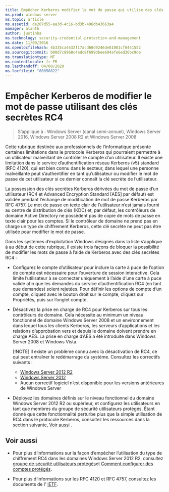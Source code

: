 ```yaml
---
title: Empêcher Kerberos modifier le mot de passe qui utilise des clés secrètes RC4
ms.prod: windows-server
ms.topic: article
ms.assetid: de207d55-aa3d-4c16-bd3b-496db43663a4
manager: alanth
author: justinha
ms.technology: security-credential-protection-and-management
ms.date: 11/09/2016
ms.openlocfilehash: 4b335ca4432f17acd60d9246de81081cf0441552
ms.sourcegitcommit: b00d7c8968c4adc8f699dbee694afe6ed36bc9de
ms.translationtype: MT
ms.contentlocale: fr-FR
ms.lasthandoff: 04/08/2020
ms.locfileid: "80858822"
---
```

# <a name="preventing-kerberos-change-password-that-uses-rc4-secret-keys"></a>Empêcher Kerberos de modifier le mot de passe utilisant des clés secrètes RC4

>S’applique à : Windows Server (canal semi-annuel), Windows Server 2016, Windows Server 2008 R2 et Windows Server 2008

Cette rubrique destinée aux professionnels de l’informatique présente certaines limitations dans le protocole Kerberos qui pourraient permettre à un utilisateur malveillant de contrôler le compte d’un utilisateur. Il existe une limitation dans le service d’authentification réseau Kerberos (v5) standard (RFC 4120), qui est bien connu dans le secteur, dans lequel une personne malveillante peut s’authentifier en tant qu’utilisateur ou modifier le mot de passe de cet utilisateur si ce dernier connaît la clé secrète de l’utilisateur.

La possession des clés secrètes Kerberos dérivées du mot de passe d’un utilisateur (RC4 et Advanced Encryption Standard [AES] par défaut) est validée pendant l’échange de modification de mot de passe Kerberos par RFC 4757. Le mot de passe en texte clair de l’utilisateur n’est jamais fourni au centre de distribution de clés (KDC) et, par défaut, les contrôleurs de domaine Active Directory ne possèdent pas de copie de mots de passe en texte clair pour les comptes. Si le contrôleur de domaine ne prend pas en charge un type de chiffrement Kerberos, cette clé secrète ne peut pas être utilisée pour modifier le mot de passe. 

Dans les systèmes d’exploitation Windows désignés dans la liste s’applique à au début de cette rubrique, il existe trois façons de bloquer la possibilité de modifier les mots de passe à l’aide de Kerberos avec des clés secrètes RC4 :

- Configurez le compte d’utilisateur pour inclure la carte à puce de l’option de compte est nécessaire pour l’ouverture de session interactive. Cela limite l’utilisateur à se connecter uniquement à l’aide d’une carte à puce valide afin que les demandes du service d’authentification RC4 (en tant que demandes) soient rejetées. Pour définir les options de compte d’un compte, cliquez avec le bouton droit sur le compte, cliquez sur Propriétés, puis sur l’onglet compte. 

- Désactivez la prise en charge de RC4 pour Kerberos sur tous les contrôleurs de domaine. Cela nécessite au minimum un niveau fonctionnel de domaine Windows Server 2008 et un environnement dans lequel tous les clients Kerberos, les serveurs d’applications et les relations d’approbation vers et depuis le domaine doivent prendre en charge AES. La prise en charge d’AES a été introduite dans Windows Server 2008 et Windows Vista.

    [!NOTE]
    Il existe un problème connu avec la désactivation de RC4, ce qui peut entraîner le redémarrage du système. Consultez les correctifs suivants :
    - [Windows Server 2012 R2](https://support.microsoft.com/kb/3038261)
    - [Windows Server 2012](https://support.microsoft.com/kb/3086213)
    - Aucun correctif logiciel n’est disponible pour les versions antérieures de Windows Server

- Déployez les domaines définis sur le niveau fonctionnel du domaine Windows Server 2012 R2 ou supérieur, et configurez les utilisateurs en tant que membres du groupe de sécurité utilisateurs protégés. Étant donné que cette fonctionnalité perturbe plus que la simple utilisation de RC4 dans le protocole Kerberos, consultez les ressources dans la section suivante, [Voir aussi](#see-also) .

## <a name="see-also"></a>Voir aussi

- Pour plus d’informations sur la façon d’empêcher l’utilisation du type de chiffrement RC4 dans les domaines Windows Server 2012 R2, consultez [groupe de sécurité utilisateurs protégés](/../credentials-protection-and-management/protected-users-security-group.md)et [Comment configurer des comptes protégés](/../credentials-protection-and-management/how-to-configure-protected-accounts.md).

- Pour plus d’informations sur les RFC 4120 et RFC 4757, consultez les documents de l' [IETF](http://tools.ietf.org/html/).
